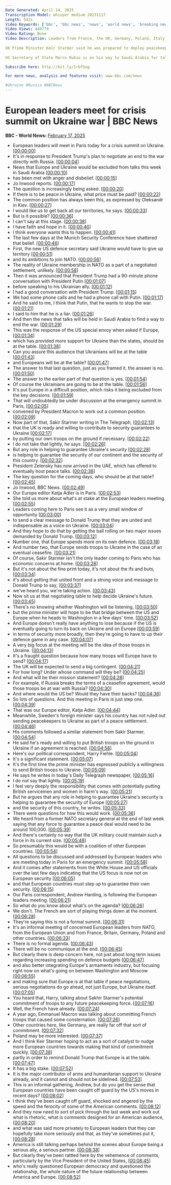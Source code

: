 ```yaml
---
Date Generated: April 14, 2025
Transcription Model: whisper medium 20231117
Length: 542s
Video Keywords: ['bbc', 'bbc news', 'news', 'world news', 'breaking news', 'us news', 'world', 'america', 'usa', 'usa news', 'india news', 'Ukraine', 'Russia', 'UK', 'Starmer']
Video Views: 440779
Video Rating: None
Video Description: Leaders from France, the UK, Germany, Poland, Italy, Spain and Denmark are gathering in Paris on Monday to discuss their defence policy, the Ukraine war, and how a ceasefire might look.
 
UK Prime Minister Keir Starmer said he was prepared to deploy peacekeeping troops to Ukraine if and when the war ends.
 
US Secretary of State Marco Rubio is on his way to Saudi Arabia for talks with Russian officials, while US President Donald Trump said he himself could meet Russian President Vladimir Putin in Saudi Arabia "very soon" to discuss the Ukraine war.

Subscribe here: http://bit.ly/1rbfUog

For more news, analysis and features visit: www.bbc.com/news 

#Ukraine #Russia #BBCNews
---
```


# European leaders meet for crisis summit on Ukraine war | BBC News
**BBC - World News:** [February 17, 2025](https://www.youtube.com/watch?v=NLw4GTFHlKw)
*  European leaders will meet in Paris today for a crisis summit on Ukraine. [[00:00:00](https://www.youtube.com/watch?v=NLw4GTFHlKw&t=0.0s)]
*  It's in response to President Trump's plan to negotiate an end to the war directly with Russia. [[00:00:04](https://www.youtube.com/watch?v=NLw4GTFHlKw&t=4.5600000000000005s)]
*  News that Europe and Ukraine would be excluded from talks this week in Saudi Arabia [[00:00:10](https://www.youtube.com/watch?v=NLw4GTFHlKw&t=10.16s)]
*  has been met with anger and disbelief. [[00:00:15](https://www.youtube.com/watch?v=NLw4GTFHlKw&t=15.16s)]
*  Jo Inwood reports. [[00:00:17](https://www.youtube.com/watch?v=NLw4GTFHlKw&t=17.72s)]
*  The question is increasingly being asked. [[00:00:20](https://www.youtube.com/watch?v=NLw4GTFHlKw&t=20.2s)]
*  If there is to be peace in Ukraine, what price must be paid? [[00:00:22](https://www.youtube.com/watch?v=NLw4GTFHlKw&t=22.68s)]
*  The common position has always been this, as expressed by Oleksandr in Kiev. [[00:00:27](https://www.youtube.com/watch?v=NLw4GTFHlKw&t=27.12s)]
*  I would like us to get back all our territories, he says. [[00:00:33](https://www.youtube.com/watch?v=NLw4GTFHlKw&t=33.6s)]
*  But is it possible? [[00:00:36](https://www.youtube.com/watch?v=NLw4GTFHlKw&t=36.68s)]
*  I can't say at this stage. [[00:00:38](https://www.youtube.com/watch?v=NLw4GTFHlKw&t=38.28s)]
*  I have faith and hope in it. [[00:00:40](https://www.youtube.com/watch?v=NLw4GTFHlKw&t=40.16s)]
*  I think everyone wants this to happen. [[00:00:41](https://www.youtube.com/watch?v=NLw4GTFHlKw&t=41.88s)]
*  The last few days at the Munich Security Conference have shattered that belief. [[00:00:46](https://www.youtube.com/watch?v=NLw4GTFHlKw&t=46.519999999999996s)]
*  First, the new US defence secretary said Ukraine would have to give up territory [[00:00:51](https://www.youtube.com/watch?v=NLw4GTFHlKw&t=51.28s)]
*  and its ambitions to join NATO. [[00:00:56](https://www.youtube.com/watch?v=NLw4GTFHlKw&t=56.28s)]
*  The reality of Ukraine membership in NATO as a part of a negotiated settlement, unlikely. [[00:00:58](https://www.youtube.com/watch?v=NLw4GTFHlKw&t=58.36s)]
*  Then it was announced that President Trump had a 90-minute phone conversation with President Putin [[00:01:07](https://www.youtube.com/watch?v=NLw4GTFHlKw&t=67.16s)]
*  before speaking to his Ukrainian ally. [[00:01:12](https://www.youtube.com/watch?v=NLw4GTFHlKw&t=72.16s)]
*  I had a good conversation with President Trump. [[00:01:15](https://www.youtube.com/watch?v=NLw4GTFHlKw&t=75.2s)]
*  We had some phone calls and he had a phone call with Putin. [[00:01:17](https://www.youtube.com/watch?v=NLw4GTFHlKw&t=77.84s)]
*  And he said to me, I think that Putin, that he wants to stop the war. [[00:01:21](https://www.youtube.com/watch?v=NLw4GTFHlKw&t=81.72s)]
*  I said to him that he is a liar. [[00:01:26](https://www.youtube.com/watch?v=NLw4GTFHlKw&t=86.88s)]
*  And then the news that talks will be held in Saudi Arabia to find a way to end the war. [[00:01:29](https://www.youtube.com/watch?v=NLw4GTFHlKw&t=89.19999999999999s)]
*  This was the response of the US special envoy when asked if Europe, [[00:01:34](https://www.youtube.com/watch?v=NLw4GTFHlKw&t=94.6s)]
*  which has provided more support for Ukraine than the states, should be at the table. [[00:01:38](https://www.youtube.com/watch?v=NLw4GTFHlKw&t=98.24s)]
*  Can you assure this audience that Ukrainians will be at the table [[00:01:43](https://www.youtube.com/watch?v=NLw4GTFHlKw&t=103.08s)]
*  and Europeans will be at the table? [[00:01:47](https://www.youtube.com/watch?v=NLw4GTFHlKw&t=107.39999999999999s)]
*  The answer to that last question, just as you framed it, the answer is no. [[00:01:50](https://www.youtube.com/watch?v=NLw4GTFHlKw&t=110.32s)]
*  The answer to the earlier part of that question is yes. [[00:01:54](https://www.youtube.com/watch?v=NLw4GTFHlKw&t=114.63999999999999s)]
*  Of course the Ukrainians are going to be at the table. [[00:01:56](https://www.youtube.com/watch?v=NLw4GTFHlKw&t=116.8s)]
*  It's put Europe in a difficult position, which risks it being excluded from the key decisions. [[00:01:59](https://www.youtube.com/watch?v=NLw4GTFHlKw&t=119.08s)]
*  That will undoubtedly be under discussion at the emergency summit in Paris, [[00:02:05](https://www.youtube.com/watch?v=NLw4GTFHlKw&t=125.44s)]
*  convened by President Macron to work out a common position. [[00:02:09](https://www.youtube.com/watch?v=NLw4GTFHlKw&t=129.79999999999998s)]
*  Now part of that, Sakir Starmer writing in The Telegraph, [[00:02:13](https://www.youtube.com/watch?v=NLw4GTFHlKw&t=133.92s)]
*  that the UK is ready and willing to contribute to security guarantees to Ukraine [[00:02:17](https://www.youtube.com/watch?v=NLw4GTFHlKw&t=137.68s)]
*  by putting our own troops on the ground if necessary. [[00:02:22](https://www.youtube.com/watch?v=NLw4GTFHlKw&t=142.52s)]
*  I do not take that lightly, he says. [[00:02:26](https://www.youtube.com/watch?v=NLw4GTFHlKw&t=146.12s)]
*  But any role in helping to guarantee Ukraine's security [[00:02:28](https://www.youtube.com/watch?v=NLw4GTFHlKw&t=148.56s)]
*  is helping to guarantee the security of our continent and the security of this country. [[00:02:32](https://www.youtube.com/watch?v=NLw4GTFHlKw&t=152.48000000000002s)]
*  President Zelensky has now arrived in the UAE, which has offered to eventually host peace talks. [[00:02:38](https://www.youtube.com/watch?v=NLw4GTFHlKw&t=158.68s)]
*  The key question for the coming days, who should be at that table? [[00:02:45](https://www.youtube.com/watch?v=NLw4GTFHlKw&t=165.2s)]
*  Jo Inwood, BBC News. [[00:02:49](https://www.youtube.com/watch?v=NLw4GTFHlKw&t=169.84s)]
*  Our Europe editor Katja Adler is in Paris. [[00:02:53](https://www.youtube.com/watch?v=NLw4GTFHlKw&t=173.0s)]
*  She told us more about what's at stake at the European leaders meeting. [[00:02:55](https://www.youtube.com/watch?v=NLw4GTFHlKw&t=175.4s)]
*  Leaders coming here to Paris see it as a very small window of opportunity [[00:03:00](https://www.youtube.com/watch?v=NLw4GTFHlKw&t=180.12s)]
*  to send a clear message to Donald Trump that they are united and indispensable as a voice on Ukraine. [[00:03:04](https://www.youtube.com/watch?v=NLw4GTFHlKw&t=184.32s)]
*  And they hope to do that by getting the ball rolling on two major issues demanded by Donald Trump. [[00:03:12](https://www.youtube.com/watch?v=NLw4GTFHlKw&t=192.23999999999998s)]
*  Number one, that Europe spends more on its own defence. [[00:03:18](https://www.youtube.com/watch?v=NLw4GTFHlKw&t=198.67999999999998s)]
*  And number two, that Europe sends troops to Ukraine in the case of an eventual ceasefire. [[00:03:21](https://www.youtube.com/watch?v=NLw4GTFHlKw&t=201.72s)]
*  Of course, Sakir Starmer isn't the only leader coming to Paris who has economic concerns at home. [[00:03:28](https://www.youtube.com/watch?v=NLw4GTFHlKw&t=208.23999999999998s)]
*  But it's not about the fine print today, it's not about the ifs and buts, [[00:03:34](https://www.youtube.com/watch?v=NLw4GTFHlKw&t=214.39999999999998s)]
*  it's about getting that united front and a strong voice and message to Donald Trump to say, [[00:03:37](https://www.youtube.com/watch?v=NLw4GTFHlKw&t=217.6s)]
*  we've heard you, we're taking action. [[00:03:43](https://www.youtube.com/watch?v=NLw4GTFHlKw&t=223.0s)]
*  Now sit us at that negotiating table to help decide Ukraine's future. [[00:03:45](https://www.youtube.com/watch?v=NLw4GTFHlKw&t=225.36s)]
*  There's no knowing whether Washington will be listening, [[00:03:50](https://www.youtube.com/watch?v=NLw4GTFHlKw&t=230.0s)]
*  but the prime minister will hope to be that bridge between the US and Europe when he heads to Washington in a few days' time. [[00:03:52](https://www.youtube.com/watch?v=NLw4GTFHlKw&t=232.92000000000002s)]
*  And Europe doesn't really have anything to lose because if the US is eventually going to turn its back on Ukraine and on Europe [[00:03:59](https://www.youtube.com/watch?v=NLw4GTFHlKw&t=239.72s)]
*  in terms of security more broadly, then they're going to have to up their defence game in any case. [[00:04:07](https://www.youtube.com/watch?v=NLw4GTFHlKw&t=247.04s)]
*  A very big focus at the meeting will be the idea of those troops in Ukraine. [[00:04:13](https://www.youtube.com/watch?v=NLw4GTFHlKw&t=253.51999999999998s)]
*  It's a fraught question because how many troops will Europe have to send? [[00:04:17](https://www.youtube.com/watch?v=NLw4GTFHlKw&t=257.71999999999997s)]
*  The UK will be expected to send a big contingent. [[00:04:21](https://www.youtube.com/watch?v=NLw4GTFHlKw&t=261.96s)]
*  For how long? Under whose command will they be? [[00:04:25](https://www.youtube.com/watch?v=NLw4GTFHlKw&t=265.8s)]
*  And what will be their mission statement? [[00:04:28](https://www.youtube.com/watch?v=NLw4GTFHlKw&t=268.32s)]
*  For example, if Russia breaks the terms of a ceasefire agreement, would those troops be at war with Russia? [[00:04:30](https://www.youtube.com/watch?v=NLw4GTFHlKw&t=270.0s)]
*  And where would the US be? Would they have their backs? [[00:04:36](https://www.youtube.com/watch?v=NLw4GTFHlKw&t=276.24s)]
*  So lots of questions. And this meeting in Paris is just step one. [[00:04:39](https://www.youtube.com/watch?v=NLw4GTFHlKw&t=279.16s)]
*  That was our Europe editor, Katja Adler. [[00:04:44](https://www.youtube.com/watch?v=NLw4GTFHlKw&t=284.24s)]
*  Meanwhile, Sweden's foreign minister says his country has not ruled out sending peacekeepers to Ukraine as part of a peace settlement. [[00:04:46](https://www.youtube.com/watch?v=NLw4GTFHlKw&t=286.88s)]
*  His comments followed a similar statement from Sakir Starmer. [[00:04:54](https://www.youtube.com/watch?v=NLw4GTFHlKw&t=294.68s)]
*  He said he's ready and willing to put British troops on the ground in Ukraine if an agreement is reached. [[00:04:58](https://www.youtube.com/watch?v=NLw4GTFHlKw&t=298.16s)]
*  Here's our political correspondent, Harry Fiehle. [[00:05:04](https://www.youtube.com/watch?v=NLw4GTFHlKw&t=304.48s)]
*  It's a significant statement. [[00:05:07](https://www.youtube.com/watch?v=NLw4GTFHlKw&t=307.71999999999997s)]
*  It's the first time the prime minister has expressed publicly a willingness to send British troops to Ukraine. [[00:05:09](https://www.youtube.com/watch?v=NLw4GTFHlKw&t=309.32s)]
*  He says he writes in today's Daily Telegraph newspaper, [[00:05:16](https://www.youtube.com/watch?v=NLw4GTFHlKw&t=316.36s)]
*  I do not say that lightly. [[00:05:19](https://www.youtube.com/watch?v=NLw4GTFHlKw&t=319.28s)]
*  I feel very deeply the responsibility that comes with potentially putting British servicemen and women in harm's way. [[00:05:21](https://www.youtube.com/watch?v=NLw4GTFHlKw&t=321.08s)]
*  But he argues that any role in helping to guarantee Ukraine's security is helping to guarantee the security of Europe [[00:05:27](https://www.youtube.com/watch?v=NLw4GTFHlKw&t=327.12s)]
*  and the security of this country, he writes. [[00:05:33](https://www.youtube.com/watch?v=NLw4GTFHlKw&t=333.96s)]
*  There were questions for how this would work. [[00:05:36](https://www.youtube.com/watch?v=NLw4GTFHlKw&t=336.84s)]
*  We heard from a former NATO secretary general at the end of last week saying that any force to guarantee a peace deal would need to be around 100,000. [[00:05:39](https://www.youtube.com/watch?v=NLw4GTFHlKw&t=339.28s)]
*  And there's certainly no way that the UK military could maintain such a force in its current size. [[00:05:48](https://www.youtube.com/watch?v=NLw4GTFHlKw&t=348.15999999999997s)]
*  So presumably this would be with a coalition of other European countries. [[00:05:54](https://www.youtube.com/watch?v=NLw4GTFHlKw&t=354.28s)]
*  All questions to be discussed and addressed by European leaders who are meeting today in Paris for an emergency summit. [[00:05:58](https://www.youtube.com/watch?v=NLw4GTFHlKw&t=358.32s)]
*  And it comes after statements from the White House and US officials over the last few days indicating that the US focus is now not on European security [[00:06:05](https://www.youtube.com/watch?v=NLw4GTFHlKw&t=365.92s)]
*  and that European countries must step up to guarantee their own security. [[00:06:15](https://www.youtube.com/watch?v=NLw4GTFHlKw&t=375.4s)]
*  Our Paris correspondent, Andrew Harding, is following the European leaders meeting. [[00:06:21](https://www.youtube.com/watch?v=NLw4GTFHlKw&t=381.64s)]
*  So what do you know about what's on the agenda? [[00:06:26](https://www.youtube.com/watch?v=NLw4GTFHlKw&t=386.04s)]
*  We don't. The French are sort of playing things down at the moment. [[00:06:28](https://www.youtube.com/watch?v=NLw4GTFHlKw&t=388.76s)]
*  They're saying this is not a formal summit. [[00:06:31](https://www.youtube.com/watch?v=NLw4GTFHlKw&t=391.4s)]
*  It's an informal meeting of concerned European leaders from NATO, from the European Union and from France, Britain, Germany, Poland and other countries. [[00:06:33](https://www.youtube.com/watch?v=NLw4GTFHlKw&t=393.08s)]
*  There is no formal agenda. [[00:06:43](https://www.youtube.com/watch?v=NLw4GTFHlKw&t=403.36s)]
*  There will be no communique at the end. [[00:06:45](https://www.youtube.com/watch?v=NLw4GTFHlKw&t=405.2s)]
*  But clearly there is deep concern here, not just about long term issues regarding increasing spending on defence budgets [[00:06:47](https://www.youtube.com/watch?v=NLw4GTFHlKw&t=407.28s)]
*  and also better integrating Europe's armaments industry, but focusing right now on what's going on between Washington and Moscow [[00:06:55](https://www.youtube.com/watch?v=NLw4GTFHlKw&t=415.56s)]
*  and making sure that Europe is at that table if peace negotiations, serious negotiations do go ahead, not just Europe, but Ukraine itself. [[00:07:05](https://www.youtube.com/watch?v=NLw4GTFHlKw&t=425.48s)]
*  You heard that, Harry, talking about Sakhir Starmer's potential commitment of troops to any future peacekeeping force. [[00:07:16](https://www.youtube.com/watch?v=NLw4GTFHlKw&t=436.0s)]
*  Well, the French have already. [[00:07:24](https://www.youtube.com/watch?v=NLw4GTFHlKw&t=444.88s)]
*  A year ago, Emmanuel Macron was talking about committing French troops that caused some consternation. [[00:07:26](https://www.youtube.com/watch?v=NLw4GTFHlKw&t=446.47999999999996s)]
*  Other countries here, like Germany, are really far off that sort of commitment. [[00:07:32](https://www.youtube.com/watch?v=NLw4GTFHlKw&t=452.67999999999995s)]
*  Poland may be more interested. [[00:07:37](https://www.youtube.com/watch?v=NLw4GTFHlKw&t=457.23999999999995s)]
*  And I think Keir Starmer hoping to act as a sort of catalyst to nudge more European countries towards making that kind of commitment quickly, [[00:07:38](https://www.youtube.com/watch?v=NLw4GTFHlKw&t=458.91999999999996s)]
*  partly in order to remind Donald Trump that Europe is at the table. [[00:07:47](https://www.youtube.com/watch?v=NLw4GTFHlKw&t=467.88s)]
*  It has a big stake. [[00:07:52](https://www.youtube.com/watch?v=NLw4GTFHlKw&t=472.52s)]
*  It is the major contributor of arms and humanitarian support to Ukraine already, and it cannot and should not be sidelined. [[00:07:53](https://www.youtube.com/watch?v=NLw4GTFHlKw&t=473.64s)]
*  This is an informal gathering, Andrew, but do you get the sense that European countries have been caught off guard by the US's moves in recent days? [[00:08:02](https://www.youtube.com/watch?v=NLw4GTFHlKw&t=482.76s)]
*  I think they've been caught off guard, shocked and angered by the speed and the ferocity of some of the American comments. [[00:08:12](https://www.youtube.com/watch?v=NLw4GTFHlKw&t=492.91999999999996s)]
*  And they now need to sort of pick through the last week and work out what is rhetoric, what is comments designed for an American audience, [[00:08:20](https://www.youtube.com/watch?v=NLw4GTFHlKw&t=500.36s)]
*  and what was said more privately to European leaders that they can hopefully take more seriously and that, as they've sometimes put it, [[00:08:28](https://www.youtube.com/watch?v=NLw4GTFHlKw&t=508.96000000000004s)]
*  America is still talking perhaps behind the scenes about Europe being a serious ally, a serious partner. [[00:08:38](https://www.youtube.com/watch?v=NLw4GTFHlKw&t=518.92s)]
*  But clearly they've been rattled here by the vehemence of comments, particularly by the Vice President of the United States, [[00:08:45](https://www.youtube.com/watch?v=NLw4GTFHlKw&t=525.8399999999999s)]
*  who's really questioned European democracy and questioned the relationship, the whole nature of the future relationship between America and Europe. [[00:08:52](https://www.youtube.com/watch?v=NLw4GTFHlKw&t=532.8s)]
